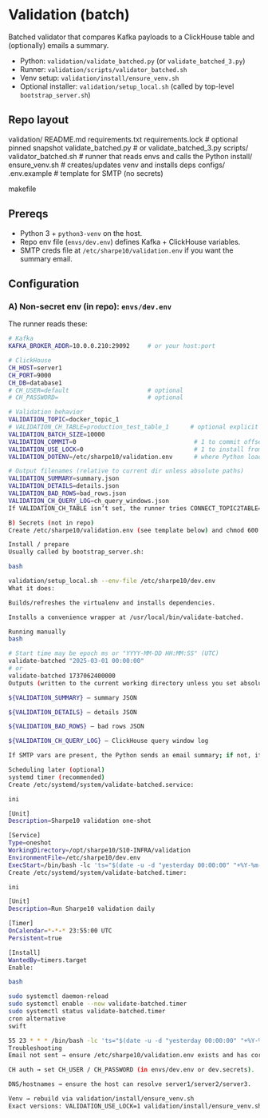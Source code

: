 # Validation (batch)

Batched validator that compares Kafka payloads to a ClickHouse table and (optionally) emails a summary.

- Python: `validation/validate_batched.py` (or `validate_batched_3.py`)
- Runner: `validation/scripts/validator_batched.sh`
- Venv setup: `validation/install/ensure_venv.sh`
- Optional installer: `validation/setup_local.sh` (called by top-level `bootstrap_server.sh`)

## Repo layout
validation/
README.md
requirements.txt
requirements.lock # optional pinned snapshot
validate_batched.py # or validate_batched_3.py
scripts/
validator_batched.sh # runner that reads envs and calls the Python
install/
ensure_venv.sh # creates/updates venv and installs deps
configs/
.env.example # template for SMTP (no secrets)

makefile


## Prereqs
- Python 3 + `python3-venv` on the host.
- Repo env file (`envs/dev.env`) defines Kafka + ClickHouse variables.
- SMTP creds file at `/etc/sharpe10/validation.env` if you want the summary email.

## Configuration

### A) Non-secret env (in repo): `envs/dev.env`
The runner reads these:

```bash
# Kafka
KAFKA_BROKER_ADDR=10.0.0.210:29092     # or your host:port

# ClickHouse
CH_HOST=server1
CH_PORT=9000
CH_DB=database1
# CH_USER=default                      # optional
# CH_PASSWORD=                         # optional

# Validation behavior
VALIDATION_TOPIC=docker_topic_1
# VALIDATION_CH_TABLE=production_test_table_1      # optional explicit table
VALIDATION_BATCH_SIZE=10000
VALIDATION_COMMIT=0                                 # 1 to commit offsets after run
VALIDATION_USE_LOCK=0                               # 1 to install from requirements.lock
VALIDATION_DOTENV=/etc/sharpe10/validation.env      # where Python loads SMTP vars

# Output filenames (relative to current dir unless absolute paths)
VALIDATION_SUMMARY=summary.json
VALIDATION_DETAILS=details.json
VALIDATION_BAD_ROWS=bad_rows.json
VALIDATION_CH_QUERY_LOG=ch_query_windows.json
If VALIDATION_CH_TABLE isn’t set, the runner tries CONNECT_TOPIC2TABLE="topic=table" if present; otherwise it defaults to production_test_table_1.

B) Secrets (not in repo)
Create /etc/sharpe10/validation.env (see template below) and chmod 600 it.

Install / prepare
Usually called by bootstrap_server.sh:

bash

validation/setup_local.sh --env-file /etc/sharpe10/dev.env
What it does:

Builds/refreshes the virtualenv and installs dependencies.

Installs a convenience wrapper at /usr/local/bin/validate-batched.

Running manually
bash

# Start time may be epoch ms or "YYYY-MM-DD HH:MM:SS" (UTC)
validate-batched "2025-03-01 00:00:00"
# or
validate-batched 1737062400000
Outputs (written to the current working directory unless you set absolute paths):

${VALIDATION_SUMMARY} – summary JSON

${VALIDATION_DETAILS} – details JSON

${VALIDATION_BAD_ROWS} – bad rows JSON

${VALIDATION_CH_QUERY_LOG} – ClickHouse query window log

If SMTP vars are present, the Python sends an email summary; if not, it logs that email is skipped.

Scheduling later (optional)
systemd timer (recommended)
Create /etc/systemd/system/validate-batched.service:

ini

[Unit]
Description=Sharpe10 validation one-shot

[Service]
Type=oneshot
WorkingDirectory=/opt/sharpe10/S10-INFRA/validation
EnvironmentFile=/etc/sharpe10/dev.env
ExecStart=/bin/bash -lc 'ts="$(date -u -d "yesterday 00:00:00" "+%Y-%m-%d %H:%M:%S")"; validate-batched "$ts"'
Create /etc/systemd/system/validate-batched.timer:

ini

[Unit]
Description=Run Sharpe10 validation daily

[Timer]
OnCalendar=*-*-* 23:55:00 UTC
Persistent=true

[Install]
WantedBy=timers.target
Enable:

bash

sudo systemctl daemon-reload
sudo systemctl enable --now validate-batched.timer
sudo systemctl status validate-batched.timer
cron alternative
swift

55 23 * * * /bin/bash -lc 'ts="$(date -u -d "yesterday 00:00:00" "+%Y-%m-%d %H:%M:%S")"; validate-batched "$ts"' >> /var/log/validation.log 2>&1
Troubleshooting
Email not sent → ensure /etc/sharpe10/validation.env exists and has correct values.

CH auth → set CH_USER / CH_PASSWORD (in envs/dev.env or dev.secrets).

DNS/hostnames → ensure the host can resolve server1/server2/server3.

Venv → rebuild via validation/install/ensure_venv.sh
Exact versions: VALIDATION_USE_LOCK=1 validation/install/ensure_venv.sh